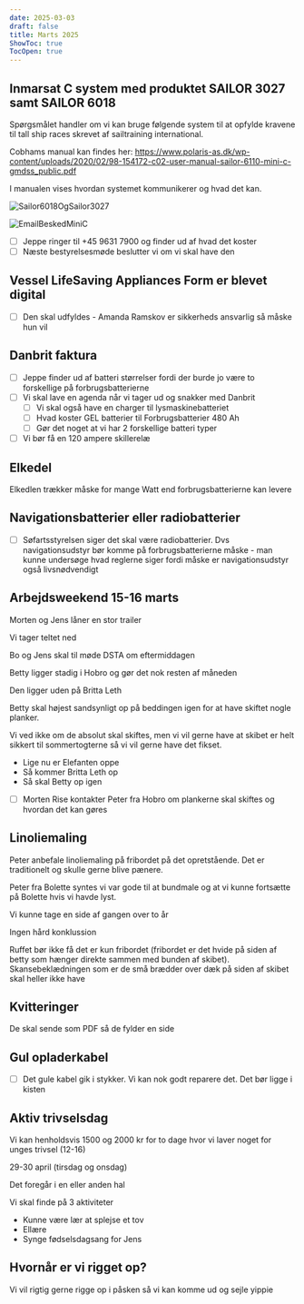```yaml
---
date: 2025-03-03
draft: false
title: Marts 2025
ShowToc: true
TocOpen: true
---
```


## Inmarsat C system med produktet SAILOR 3027 samt SAILOR 6018

Spørgsmålet handler om vi kan bruge følgende system til at opfylde kravene til tall ship races skrevet af sailtraining international.

Cobhams manual kan findes her: <https://www.polaris-as.dk/wp-content/uploads/2020/02/98-154172-c02-user-manual-sailor-6110-mini-c-gmdss_public.pdf>

I manualen vises hvordan systemet kommunikerer og hvad det kan.

![Sailor6018OgSailor3027](/img/Sailor6018OgSailor3027.png)

![EmailBeskedMiniC](/img/EmailBeskedMiniC.png)

- [ ] Jeppe ringer til +45 9631 7900 og finder ud af hvad det koster
- [ ] Næste bestyrelsesmøde beslutter vi om vi skal have den

## Vessel LifeSaving Appliances Form er blevet digital

- [ ] Den skal udfyldes - Amanda Ramskov er sikkerheds ansvarlig så måske hun vil

## Danbrit faktura

- [ ] Jeppe finder ud af batteri størrelser fordi der burde jo være to forskellige på forbrugsbatterierne
- [ ] Vi skal lave en agenda når vi tager ud og snakker med Danbrit
	- [ ] Vi skal også have en charger til lysmaskinebatteriet
	- [ ] Hvad koster GEL batterier til Forbrugsbatterier 480 Ah
	- [ ] Gør det noget at vi har 2 forskellige batteri typer
- [ ] Vi bør få en 120 ampere skillerelæ

## Elkedel

Elkedlen trækker måske for mange Watt end forbrugsbatterierne kan levere

## Navigationsbatterier eller radiobatterier

- [ ] Søfartsstyrelsen siger det skal være radiobatterier. Dvs navigationsudstyr bør komme på forbrugsbatterierne måske - man kunne undersøge hvad reglerne siger fordi måske er navigationsudstyr også livsnødvendigt

## Arbejdsweekend 15-16 marts

Morten og Jens låner en stor trailer

Vi tager teltet ned

Bo og Jens skal til møde DSTA om eftermiddagen

Betty ligger stadig i Hobro og gør det nok resten af måneden

Den ligger uden på Britta Leth

Betty skal højest sandsynligt op på beddingen igen for at have skiftet nogle planker. 

Vi ved ikke om de absolut skal skiftes, men vi vil gerne have at skibet er helt sikkert til sommertogterne så vi vil gerne have det fikset. 

- Lige nu er Elefanten oppe
- Så kommer Britta Leth op
- Så skal Betty op igen
- [ ] Morten Rise kontakter Peter fra Hobro om plankerne skal skiftes og hvordan det kan gøres

## Linoliemaling

Peter anbefale linoliemaling på fribordet på det opretstående. Det er traditionelt og skulle gerne blive pænere.

Peter fra Bolette syntes vi var gode til at bundmale og at vi kunne fortsætte på Bolette hvis vi havde lyst.

Vi kunne tage en side af gangen over to år

Ingen hård konklussion

Ruffet bør ikke få det er kun fribordet (fribordet er det hvide på siden af betty som hænger direkte sammen med bunden af skibet). Skansebeklædningen som er de små brædder over dæk på siden af skibet skal heller ikke have

## Kvitteringer

De skal sende som PDF så de fylder en side

## Gul opladerkabel

- [ ] Det gule kabel gik i stykker. Vi kan nok godt reparere det. Det bør ligge i kisten

## Aktiv trivselsdag

Vi kan henholdsvis 1500 og 2000 kr for to dage hvor vi laver noget for unges trivsel (12-16)

29-30 april (tirsdag og onsdag)

Det foregår i en eller anden hal

 Vi skal finde på 3 aktiviteter
 - Kunne være lær at splejse et tov
 - Ellære
 - Synge fødselsdagsang for Jens

## Hvornår er vi rigget op?

Vi vil rigtig gerne rigge op i påsken så vi kan komme ud og sejle yippie
